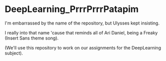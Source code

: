 # DeepLearning_PrrrPrrrPatapim
I'm embarrassed by the name of the repository, but Ulysses kept insisting.











I really into that name 'cause that reminds all of Ari Daniel, being a Freaky (Insert Sans theme song).

(We'll use this repository to work on our assignments for the DeepLearning subject).

